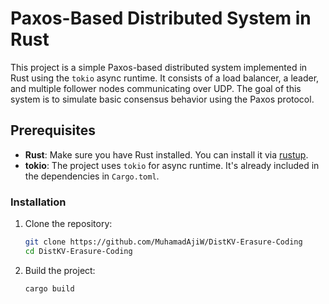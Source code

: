 # Paxos-Based Distributed System in Rust

This project is a simple Paxos-based distributed system implemented in Rust using the `tokio` async runtime. It consists of a load balancer, a leader, and multiple follower nodes communicating over UDP. The goal of this system is to simulate basic consensus behavior using the Paxos protocol.

<!-- ## Features
- **Client Request Handling**: The client sends a request to the load balancer, which forwards it to a leader or follower.
- **Leader-Follower Communication**: The leader broadcasts requests to followers and waits for majority acknowledgment.
- **Load Balancing**: The load balancer distributes client requests to different nodes (leader or followers) using round-robin logic.

## System Architecture
- **Leader**: Coordinates the requests by broadcasting them to the followers and collects acknowledgments.
- **Followers**: Receive broadcasted requests and send acknowledgments back to the leader.
- **Load Balancer**: Forwards client requests to different nodes and handles routing responses back to the client. -->

## Prerequisites
- **Rust**: Make sure you have Rust installed. You can install it via [rustup](https://rustup.rs/).
- **tokio**: The project uses `tokio` for async runtime. It's already included in the dependencies in `Cargo.toml`.

### Installation
1. Clone the repository:
   ```bash
   git clone https://github.com/MuhamadAjiW/DistKV-Erasure-Coding
   cd DistKV-Erasure-Coding
   ```
2. Build the project:
   ```bash
   cargo build
   ```

<!-- ## Running the System

### Step 1: Start the Load Balancer
The load balancer listens for client requests and forwards them to the leader or followers.

```bash
cargo run -- load_balancer 127.0.0.1:8000
```

### Step 2: Start the Leader
Start the leader node. The leader handles requests and coordinates with the followers.

```bash
cargo run -- leader <address> <load_balancer> <shard_count> <parity_count>
```

### Step 3: Start the Followers
You can run multiple followers. Each follower registers with the leader and the load balancer.

```bash
cargo run -- follower <address> <leader_address> <load_balancer> <shard_count> <parity_count>
```

Run as many followers as needed by specifying different ports for each:
```bash
cargo run -- follower 127.0.0.1:8082 127.0.0.1:8080 127.0.0.1:8000 4 2
cargo run -- follower 127.0.0.1:8083 127.0.0.1:8080 127.0.0.1:8000 4 2
```

### Step 4: Send Requests via Client
```bash
cargo run -- client 127.0.0.1:8000 "SET A " "f" 50
cargo run -- client 127.0.0.1:8000 "GET A"
```

You should see the request being processed by the leader and followers in the logs, and the response will be forwarded back to the client through the load balancer.

## Future Improvements
- **Fault Tolerance**: Implement retry mechanisms for follower failures.
- **Scalability**: Improve load balancer to dynamically scale with the number of nodes.
- **Multicast Support**: Enhance leader-to-follower communication using multicast. -->
